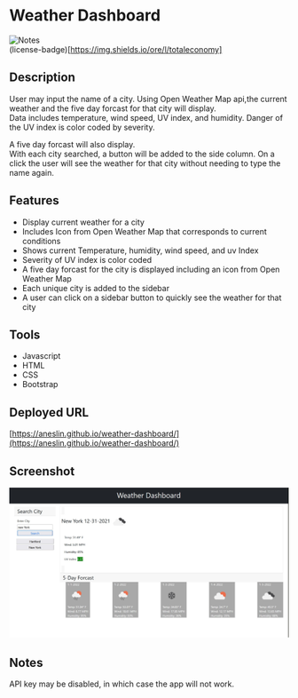 # Weather Dashboard
![Notes](#notes)  
(license-badge)[https://img.shields.io/ore/l/totaleconomy]

## Description
User may input the name of a city.  Using Open Weather Map api,the current weather and the five day forcast for that city will display.  
Data includes temperature, wind speed, UV index, and humidity. Danger of the UV index is color coded by severity.  
  
A five day forcast will also display.  
With each city searched, a button will be added to the side column. On a click the user will see the weather for that city without needing to type the name again.
  
## Features
* Display current weather for a city
* Includes Icon from Open Weather Map that corresponds to current conditions
* Shows current Temperature, humidity, wind speed, and uv Index
* Severity of UV index is color coded
* A five day forcast for the city is displayed including an icon from Open Weather Map
* Each unique city is added to the sidebar 
* A user can click on a sidebar button to quickly see the weather for that city

## Tools
* Javascript
* HTML
* CSS
* Bootstrap

## Deployed URL
[https://aneslin.github.io/weather-dashboard/](https://aneslin.github.io/weather-dashboard/)

## Screenshot
![screenshot of image](./assets/deployedScreenshot.jpg)

## Notes
API key may be disabled, in which case the app will not work.  
